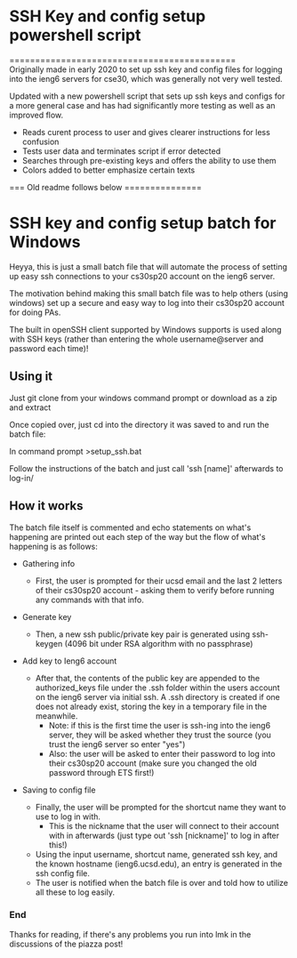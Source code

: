 # SSH Key and config setup powershell script
============================================    
Originally made in early 2020 to set up ssh key and config files for logging 
into the ieng6 servers for cse30, which was generally not very well tested.

Updated with a new powershell script that sets up ssh keys and configs for a 
more general case and has had significantly more testing as well as an improved 
flow.

* Reads curent process to user and gives clearer instructions for less confusion
* Tests user data and terminates script if error detected
* Searches through pre-existing keys and offers the ability to use them
* Colors added to better emphasize certain texts

=== Old readme follows below ===============

SSH key and config setup batch for Windows
============================================
Heyya, this is just a small batch file that will automate the process of setting up easy ssh connections to your cs30sp20 account on the ieng6 server.

The motivation behind making this small batch file was to help others (using windows) set up a secure and easy way to log into their cs30sp20 account for doing PAs.

The built in openSSH client supported by Windows supports is used along with SSH keys (rather than entering the whole username@server and password each time)!

## Using it
Just git clone from your windows command prompt or download as a zip and extract

Once copied over, just cd into the directory it was saved to and run the batch file:

In command prompt >setup_ssh.bat

Follow the instructions of the batch and just call 'ssh [name]' afterwards to log-in/ 

## How it works
The batch file itself is commented and echo statements on what's happening are printed out each step of the way but the flow of what's happening is as follows:

- Gathering info
  - First, the user is prompted for their ucsd email and the last 2 letters of their cs30sp20 account - asking them to verify before running any commands with that info.

- Generate key
  - Then, a new ssh public/private key pair is generated using ssh-keygen (4096 bit under RSA algorithm with no passphrase)

- Add key to Ieng6 account
  - After that, the contents of the public key are appended to the authorized_keys file under the .ssh folder within the users account on the ieng6 server via initial ssh. A .ssh directory is created if one does not already exist, storing the key in a temporary file in the meanwhile.
    - Note: if this is the first time the user is ssh-ing into the ieng6 server, they will be asked whether they trust the source (you trust the ieng6 server so enter "yes")
    - Also: the user will be asked to enter their password to log into their cs30sp20 account (make sure you changed the old password through ETS first!)

- Saving to config file
  - Finally, the user will be prompted for the shortcut name they want to use to log in with.
    - This is the nickname that the user will connect to their account with in afterwards (just type out 'ssh [nickname]' to log in after this!)
  - Using the input username, shortcut name, generated ssh key, and the known hostname (ieng6.ucsd.edu), an entry is generated in the ssh config file.
  - The user is notified when the batch file is over and told how to utilize all these to log easily.

### End
Thanks for reading, if there's any problems you run into lmk in the discussions of the piazza post!
